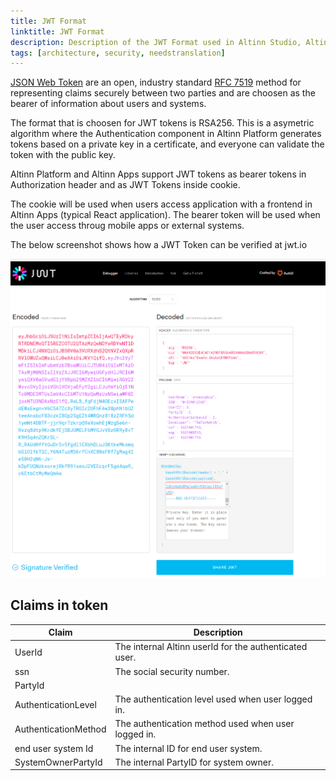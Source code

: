 ```yaml
---
title: JWT Format
linktitle: JWT Format
description: Description of the JWT Format used in Altinn Studio, Altinn Platform and Altinn Apps.
tags: [architecture, security, needstranslation]
---
```


[JSON Web Token](https://jwt.io/) are an open, industry standard [RFC 7519](https://tools.ietf.org/html/rfc7519) method for representing claims securely between two parties and are choosen
as the bearer of information about users and systems.

The format that is choosen for JWT tokens is RSA256. This is a asymetric algorithm where the Authentication component in Altinn Platform
generates tokens based on a private key in a certificate, and everyone can validate the token with the public key.

Altinn Platform and Altinn Apps support JWT tokens as bearer tokens in Authorization header and as JWT Tokens inside cookie. 

The cookie will be  used when users access application with a frontend in Altinn Apps (typical React application). 
The bearer token will be used when the user access throug mobile apps or external systems. 

The below screenshot shows how a JWT Token can be verified at jwt.io

!["JWT IO"](jwtio.png "JWT IO")


## Claims in token

| Claim                | Description                                            |
| -------------------- | ------------------------------------------------------ |
| UserId               | The internal Altinn userId for the authenticated user. |
| ssn                  | The social security number.                            |
| PartyId              |                                                        |
| AuthenticationLevel  | The authentication level used when user logged in.     |
| AuthenticationMethod | The authentication method used when user logged in.    |
| end user system Id   | The internal ID for end user system.                   |
| SystemOwnerPartyId   | The internal PartyID for system owner.                 |
